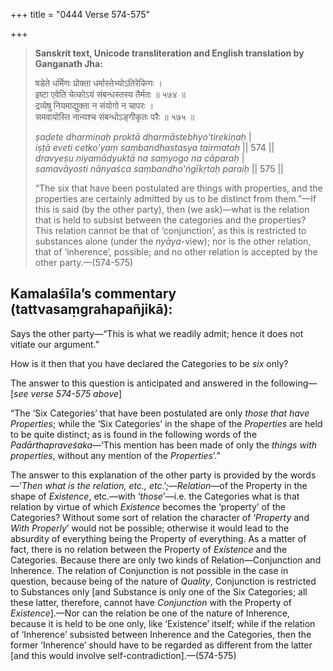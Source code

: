 +++
title = "0444 Verse 574-575"

+++
> **Sanskrit text, Unicode transliteration and English translation by Ganganath Jha:** 
>
> षडेते धर्मिणः प्रोक्ता धर्मास्तेभ्योऽतिरेकिणः ।  
> इष्टा एवेति चेत्कोऽयं संबन्धस्तस्य तैर्मतः ॥ ५७४ ॥  
> द्रव्येषु नियमाद्युक्ता न संयोगो न चापरः ।  
> समवायोस्ति नान्यश्च संबन्धोऽङ्गीकृतः परैः ॥ ५७५ ॥ 
>
> *ṣaḍete dharmiṇaḥ proktā dharmāstebhyo'tirekiṇaḥ* \|  
> *iṣṭā eveti cetko'yaṃ saṃbandhastasya tairmataḥ* \|\| 574 \|\|  
> *dravyeṣu niyamādyuktā na saṃyogo na cāparaḥ* \|  
> *samavāyosti nānyaśca saṃbandho'ṅgīkṛtaḥ paraiḥ* \|\| 575 \|\| 
>
> “The six that have been postulated are things with properties, and the properties are certainly admitted by us to be distinct from them.”—If this is said (by the other party), then (we ask)—what is the relation that is held to subsist between the categories and the properties? This relation cannot be that of ‘conjunction’, as this is restricted to substances alone (under the *nyāya*-view); nor is the other relation, that of ‘inherence’, possible; and no other relation is accepted by the other party.—(574-575)



## Kamalaśīla’s commentary (tattvasaṃgrahapañjikā):

Says the other party—“This is what we readily admit; hence it does not vitiate our argument.”

How is it then that you have declared the Categories to be *six* only?

The answer to this question is anticipated and answered in the following—[*see verse 574-575 above*]

“The ‘Six Categories’ that have been postulated are only *those that have Properties*; while the ‘Six Categories’ in the shape of the *Properties* are held to be quite distinct; as is found in the following words of the *Padārthapraveśaka*—‘This mention has been made of only the *things with properties*, without any mention of the *Properties*’.”

The answer to this explanation of the other party is provided by the words—‘*Then what is the relation, etc., etc*.’;—*Relation*—of the Property in the shape of *Existence*, etc.—with ‘*those*’—i.e. the Categories what is that relation by virtue of which *Existence* becomes the ‘property’ of the Categories? Without some sort of relation the character of ‘*Property* and *With Properly*’ would not be possible; otherwise it would lead to the absurdity of everything being the Property of everything. As a matter of fact, there is no relation between the Property of *Existence* and the Categories. Because there are only two kinds of Relation—Conjunction and Inherence. The relation of Conjunction is not possible in the case in question, because being of the nature of *Quality*, Conjunction is restricted to Substances only [and Substance is only one of the Six Categories; all these latter, therefore, cannot have *Conjunction* with the Property of *Existence*].—Nor can the relation be one of the nature of Inherence, because it is held to be one only, like ‘Existence’ itself; while if the relation of ‘Inherence’ subsisted between Inherence and the Categories, then the former ‘Inherence’ should have to be regarded as different from the latter [and this would involve self-contradiction].—(574-575)


